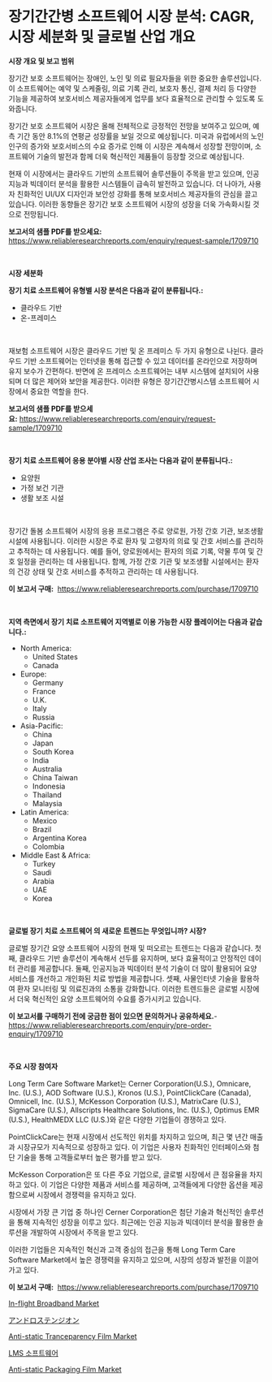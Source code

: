 <p><h1>장기간간병 소프트웨어 시장 분석: CAGR, 시장 세분화 및 글로벌 산업 개요</h1></p><p><strong>시장 개요 및 보고 범위</strong></p>
<p><p>장기간 보호 소프트웨어는 장애인, 노인 및 의료 필요자들을 위한 중요한 솔루션입니다. 이 소프트웨어는 예약 및 스케줄링, 의료 기록 관리, 보호자 통신, 결제 처리 등 다양한 기능을 제공하여 보호서비스 제공자들에게 업무를 보다 효율적으로 관리할 수 있도록 도와줍니다. </p><p>장기간 보호 소프트웨어 시장은 올해 전체적으로 긍정적인 전망을 보여주고 있으며, 예측 기간 동안 8.1%의 연평균 성장률을 보일 것으로 예상됩니다. 미국과 유럽에서의 노인 인구의 증가와 보호서비스의 수요 증가로 인해 이 시장은 계속해서 성장할 전망이며, 소프트웨어 기술의 발전과 함께 더욱 혁신적인 제품들이 등장할 것으로 예상됩니다. </p><p>현재 이 시장에서는 클라우드 기반의 소프트웨어 솔루션들이 주목을 받고 있으며, 인공지능과 빅데이터 분석을 활용한 시스템들이 급속히 발전하고 있습니다. 더 나아가, 사용자 친화적인 UI/UX 디자인과 보안성 강화를 통해 보호서비스 제공자들의 관심을 끌고 있습니다. 이러한 동향들은 장기간 보호 소프트웨어 시장의 성장을 더욱 가속화시킬 것으로 전망됩니다.</p></p>
<p><strong>보고서의 샘플 PDF를 받으세요:</strong> <a href="https://www.reliableresearchreports.com/enquiry/request-sample/1709710">https://www.reliableresearchreports.com/enquiry/request-sample/1709710</a></p>
<p>&nbsp;</p>
<p><strong>시장 세분화</strong></p>
<p><strong>장기 치료 소프트웨어 유형별 시장 분석은 다음과 같이 분류됩니다.:</strong></p>
<p><ul><li>클라우드 기반</li><li>온-프레미스</li></ul></p>
<p>&nbsp;</p>
<p><p>재보험 소프트웨어 시장은 클라우드 기반 및 온 프레미스 두 가지 유형으로 나뉜다. 클라우드 기반 소프트웨어는 인터넷을 통해 접근할 수 있고 데이터를 온라인으로 저장하며 유지 보수가 간편하다. 반면에 온 프레미스 소프트웨어는 내부 시스템에 설치되어 사용되며 더 많은 제어와 보안을 제공한다. 이러한 유형은 장기간간병시스템 소프트웨어 시장에서 중요한 역할을 한다.</p></p>
<p><strong>보고서의 샘플 PDF를 받으세요:</strong>&nbsp;<a href="https://www.reliableresearchreports.com/enquiry/request-sample/1709710">https://www.reliableresearchreports.com/enquiry/request-sample/1709710</a></p>
<p>&nbsp;</p>
<p><strong> 장기 치료 소프트웨어 응용 분야별 시장 산업 조사는 다음과 같이 분류됩니다.:</strong></p>
<p><ul><li>요양원</li><li>가정 보건 기관</li><li>생활 보조 시설</li></ul></p>
<p>&nbsp;</p>
<p><p>장기간 돌봄 소프트웨어 시장의 응용 프로그램은 주로 양로원, 가정 간호 기관, 보조생활 시설에 사용됩니다. 이러한 시장은 주로 환자 및 고령자의 의료 및 간호 서비스를 관리하고 추적하는 데 사용됩니다. 예를 들어, 양로원에서는 환자의 의료 기록, 약물 투여 및 간호 일정을 관리하는 데 사용됩니다. 함께, 가정 간호 기관 및 보조생활 시설에서는 환자의 건강 상태 및 간호 서비스를 추적하고 관리하는 데 사용됩니다.</p></p>
<p><strong>이 보고서 구매:</strong>&nbsp; <a href="https://www.reliableresearchreports.com/purchase/1709710">https://www.reliableresearchreports.com/purchase/1709710</a></p>
<p>&nbsp;</p>
<p><strong>지역 측면에서 장기 치료 소프트웨어 지역별로 이용 가능한 시장 플레이어는 다음과 같습니다.:</strong></p>
<p><ul>
    <li>
        North America:
        <ul>
            <li>United States</li>
            <li>Canada</li>
        </ul>
    </li>
    <li>
        Europe:
        <ul>
            <li>Germany</li>
            <li>France</li>
            <li>U.K.</li>
            <li>Italy</li>
            <li>Russia</li>
        </ul>
    </li>
    <li>
        Asia-Pacific:
        <ul>
            <li>China</li>
            <li>Japan</li>
            <li>South Korea</li>
            <li>India</li>
            <li>Australia</li>
            <li>China Taiwan</li>
            <li>Indonesia</li>
            <li>Thailand</li>
            <li>Malaysia</li>
        </ul>
    </li>
    <li>
        Latin America:
        <ul>
            <li>Mexico</li>
            <li>Brazil</li>
            <li>Argentina Korea</li>
            <li>Colombia</li>
        </ul>
    </li>
    <li>
        Middle East & Africa:
        <ul>
            <li>Turkey</li>
            <li>Saudi</li>
            <li>Arabia</li>
            <li>UAE</li>
            <li>Korea</li>
        </ul>
    </li>
    </ul></p>
<p>&nbsp;</p>
<p><strong>글로벌 장기 치료 소프트웨어 의 새로운 트렌드는 무엇입니까? 시장?</strong></p>
<p><p>글로벌 장기간 요양 소프트웨어 시장의 현재 및 떠오르는 트렌드는 다음과 같습니다. 첫째, 클라우드 기반 솔루션이 계속해서 선두를 유지하며, 보다 효율적이고 안정적인 데이터 관리를 제공합니다. 둘째, 인공지능과 빅데이터 분석 기술이 더 많이 활용되어 요양 서비스를 개선하고 개인화된 치료 방법을 제공합니다. 셋째, 사물인터넷 기술을 활용하여 환자 모니터링 및 의료진과의 소통을 강화합니다. 이러한 트렌드들은 글로벌 시장에서 더욱 혁신적인 요양 소프트웨어의 수요를 증가시키고 있습니다.</p></p>
<p><strong>이 보고서를 구매하기 전에 궁금한 점이 있으면 문의하거나 공유하세요.</strong>- <a href="https://www.reliableresearchreports.com/enquiry/pre-order-enquiry/1709710">https://www.reliableresearchreports.com/enquiry/pre-order-enquiry/1709710</a></p>
<p>&nbsp;</p>
<p><strong>주요 시장 참여자</strong></p>
<p><p>Long Term Care Software Market는 Cerner Corporation(U.S.), Omnicare, Inc. (U.S.), AOD Software (U.S.), Kronos (U.S.), PointClickCare (Canada), Omnicell, Inc. (U.S.), McKesson Corporation (U.S.), MatrixCare (U.S.), SigmaCare (U.S.), Allscripts Healthcare Solutions, Inc. (U.S.), Optimus EMR (U.S.), HealthMEDX LLC (U.S.)와 같은 다양한 기업들이 경쟁하고 있다.</p><p>PointClickCare는 현재 시장에서 선도적인 위치를 차지하고 있으며, 최근 몇 년간 매출과 시장규모가 지속적으로 성장하고 있다. 이 기업은 사용자 친화적인 인터페이스와 첨단 기술을 통해 고객들로부터 높은 평가를 받고 있다.</p><p>McKesson Corporation은 또 다른 주요 기업으로, 글로벌 시장에서 큰 점유율을 차지하고 있다. 이 기업은 다양한 제품과 서비스를 제공하며, 고객들에게 다양한 옵션을 제공함으로써 시장에서 경쟁력을 유지하고 있다.</p><p>시장에서 가장 큰 기업 중 하나인 Cerner Corporation은 첨단 기술과 혁신적인 솔루션을 통해 지속적인 성장을 이루고 있다. 최근에는 인공 지능과 빅데이터 분석을 활용한 솔루션을 개발하여 시장에서 주목을 받고 있다.</p><p>이러한 기업들은 지속적인 혁신과 고객 중심의 접근을 통해 Long Term Care Software Market에서 높은 경쟁력을 유지하고 있으며, 시장의 성장과 발전을 이끌어가고 있다.</p></p>
<p><strong>이 보고서 구매:</strong>&nbsp;&nbsp;<a href="https://www.reliableresearchreports.com/purchase/1709710">https://www.reliableresearchreports.com/purchase/1709710</a></p>
<p><p><a href="https://issuu.com/reportprime-2/docs/in-flight-broadband-market-size-2030.pptx">In-flight Broadband Market</a></p><p><a href="https://github.com/lrlmopnhwd79300/Market-Research-Report-List-1/blob/main/9023078194649.md">アンドロステンジオン</a></p><p><a href="https://github.com/ChiragRp1/Market-Research-Report-List-3/blob/main/anti-static-tranceparency-film-market.md">Anti-static Tranceparency Film Market</a></p><p><a href="https://github.com/vsckjg50460/Market-Research-Report-List-1/blob/main/3557704194371.md">LMS 소프트웨어</a></p><p><a href="https://github.com/abdelrhmankishk22/Market-Research-Report-List-3/blob/main/anti-static-packaging-film-market.md">Anti-static Packaging Film Market</a></p></p>
